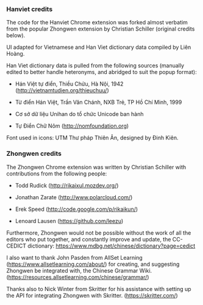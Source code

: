 ### Hanviet credits

The code for the Hanviet Chrome extension was forked almost verbatim from the
popular Zhongwen extension by Christian Schiller (original credits below).

UI adapted for Vietnamese and Han Viet dictionary data compiled by Liên Hoàng.

Han Viet dictionary data is pulled from the following sources (manually edited to
better handle heteronyms, and abridged to suit the popup format):

* Hán Việt tự điển, Thiều Chửu, Hà Nội, 1942 (http://vietnamtudien.org/thieuchuu/)

* Từ điển Hán Việt, Trần Văn Chánh, NXB Trẻ, TP Hồ Chí Minh, 1999

* Cơ sở dữ liệu Unihan do tổ chức Unicode ban hành

* Tự Điển Chữ Nôm (http://nomfoundation.org)

Font used in icons: UTM Thư pháp Thiên Ân, designed by Đinh Kiên.


### Zhongwen credits

The Zhongwen Chrome extension was written by Christian Schiller with
contributions from the following people:

* Todd Rudick (http://rikaixul.mozdev.org/)

* Jonathan Zarate (http://www.polarcloud.com/)

* Erek Speed (http://code.google.com/p/rikaikun/)

* Lenoard Lausen (https://github.com/leezu)

Furthermore, Zhongwen would not be possible without the work of all the editors
who put together, and constantly improve and update, the
CC-CEDICT dictionary: https://www.mdbg.net/chinese/dictionary?page=cedict

I also want to thank John Pasden from AllSet Learning
(https://www.allsetlearning.com/about/) for creating, and suggesting
Zhongwen be integrated with, the Chinese Grammar Wiki.
(https://resources.allsetlearning.com/chinese/grammar/)

Thanks also to Nick Winter from Skritter for his assistance with
setting up the API for integrating Zhongwen with Skritter.
(https://skritter.com/)
